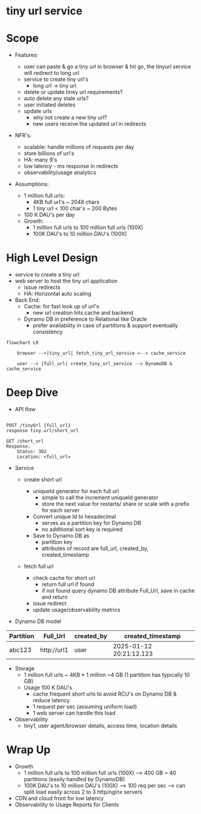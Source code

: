 # tiny url service

# Scope
- Features:
  - user can paste & go a tiny url in browser & hit go, the tinyurl service will redirect to long url
  - service to create tiny url's
    - long url -> tiny url
  - delete or update tiney url requirements?
  - auto delete any stale urls?
  - user initiated deletes
  - update urls
      - why not create a new tiny url?
      - new users receive the updated url in redirects

- NFR's:
  - scalable: handle millions of requests per day
  - store billions of url's
  - HA: many 9's
  - low latency - ms response in redirects
  - observability/usage analytics

- Assumptions:
  - 1 million full urls:
    - 4KB full url's ~ 2048 chars
    - 1 tiny url < 100 char's  ~ 200 Bytes
  - 100 K DAU's per day
  - Growth:
    - 1 million full urls to 100 million full urls (100X)
    - 100K DAU's to 10 million DAU's  (100X)

# High Level Design

- service to create a tiny url
- web server to host the tiny url application
  - issue redirects
  - HA: Horizontal auto scaling
- Back End:
  - Cache: for fast look up of url's
    - new url creation hits cache and backend
  - Dynamo DB in preference to Relational like Oracle
    - prefer availability in case of partitions & support eventually consistency 

```mermaid
flowchart LR
    
    browser -->|tiny_url| fetch_tiny_url_service <--> cache_service
    
    user --> |full_url| create_tiny_url_service --> DynamoDB & cache_service

```

# Deep Dive

- API flow

```http

POST /tinyUrl {full_url}  
response tiny.url/short_url

GET /short_url
Response:
    Status: 302
    Location: <full_url>
```

- Service
  - create short url
    - uniqueId generator for each full url 
      - simple to call the increment uniqueId generator 
      - store the next value for restarts/ share or scale with a prefix for each server
    - Convert unique Id to hexadecimal
      - serves as a partition key for Dynamo DB
      - no additional sort key is required
    - Save to Dynamo DB as
      - partition key
      - attributes of record are  full_url, created_by, created_timestamp
      
  - fetch full url
    - check cache for short url
      - return full url if found
      - if not found query dynamo DB attribute Full_Url, save in cache and return
    - issue redirect
    - update usage/observability metrics
    
 - Dynamo DB model

| Partition | Full_Url     | created_by | created_timestamp        | 
|-----------|--------------|------------|--------------------------|
| abc123    | http://url1  | user       | 2025-01-12 20:21:12.123  |

- Storage
  - 1 million full urls ~ 4KB * 1 million  ~4 GB  (1 partition has typically 10 GB)
  - Usage 100 K DAU's
    - cache frequent short urls to avoid RCU's on Dynamo DB & reduce latency
    - 1 request per sec (assuming uniform load)
    - 1 web server can handle this load
- Observability
  - tiny1, user agent/browser details, access time, location details

# Wrap Up
- Growth
    - 1 million full urls to 100 million full urls (100X)  --> 400 GB  ~ 40 partitions (easily handled by DynamoDB)
    - 100K DAU's to 10 million DAU's  (100X)  --> 100 req per sec  --> can split load easily across 2 to 3 http/nginx servers
- CDN and cloud front for low latency
- Observability to Usage Reports for Clients